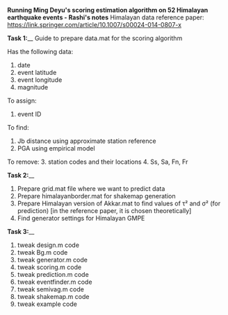 **Running Ming Deyu's scoring estimation algorithm on 52 Himalayan earthquake events - Rashi's notes**
Himalayan data reference paper: https://link.springer.com/article/10.1007/s00024-014-0807-x

**Task 1:**__
Guide to prepare data.mat for the scoring algorithm

Has the following data:
1. date
2. event latitude
3. event longitude
4. magnitude

To assign:
1. event ID

To find:
1. Jb distance using approximate station reference
2. PGA using empirical model

To remove:
3. station codes and their locations
4. Ss, Sa, Fn, Fr

**Task 2:**__
1. Prepare grid.mat file where we want to predict data
2. Prepare himalayanborder.mat for shakemap generation
3. Prepare Himalayan version of Akkar.mat to find values of τ² and σ² (for prediction) [in the reference paper, it is chosen theoretically]
4. Find generator settings for Himalayan GMPE

**Task 3:**__
1. tweak design.m code
2. tweak Bg.m code
3. tweak generator.m code
4. tweak scoring.m code
5. tweak prediction.m code
6. tweak eventfinder.m code
7. tweak semivag.m code
8. tweak shakemap.m code
9. tweak example code
